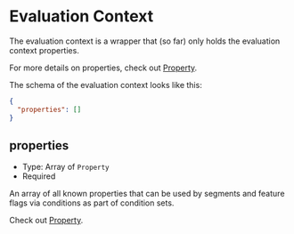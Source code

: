 # Evaluation Context

The evaluation context is a wrapper that (so far) only holds
the evaluation context properties.

For more details on properties, check out [Property](./property.md).

The schema of the evaluation context looks like this:

```json
{
  "properties": []
}
```

## properties

- Type: Array of `Property`
- Required

An array of all known properties that can be used by segments and feature flags
via conditions as part of condition sets.

Check out [Property](./property.md).
